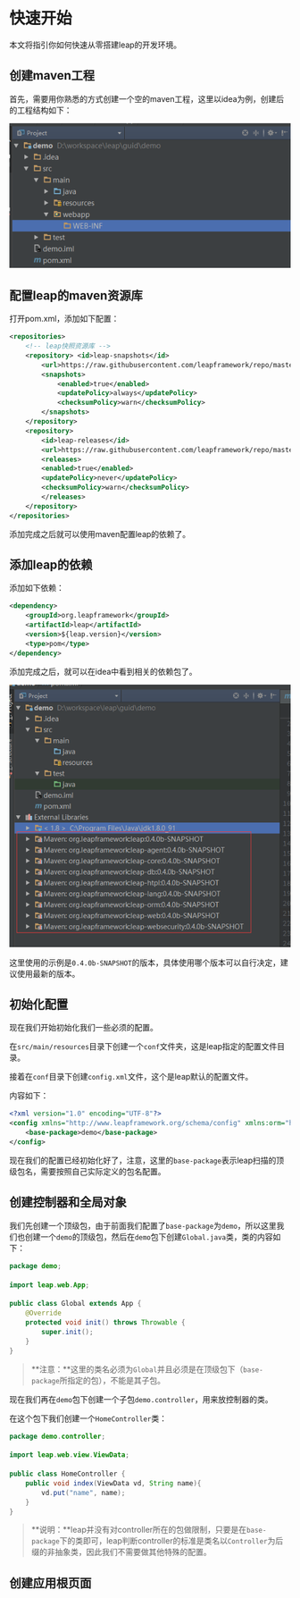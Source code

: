 # 快速开始

本文将指引你如何快速从零搭建leap的开发环境。

## 创建maven工程

首先，需要用你熟悉的方式创建一个空的maven工程，这里以idea为例，创建后的工程结构如下：

![工程结构](/assets/demo-web1.png)

## 配置leap的maven资源库

打开pom.xml，添加如下配置：

```xml
<repositories>
    <!-- leap快照资源库 -->
    <repository> <id>leap-snapshots</id>
        <url>https://raw.githubusercontent.com/leapframework/repo/master/snapshots</url>
        <snapshots>
            <enabled>true</enabled>
            <updatePolicy>always</updatePolicy>
            <checksumPolicy>warn</checksumPolicy>
        </snapshots>
    </repository>
    <repository>
        <id>leap-releases</id>
        <url>https://raw.githubusercontent.com/leapframework/repo/master/releases</url>
        <releases>
        <enabled>true</enabled>
        <updatePolicy>never</updatePolicy>
        <checksumPolicy>warn</checksumPolicy>
        </releases>
    </repository>
</repositories>
```

添加完成之后就可以使用maven配置leap的依赖了。

## 添加leap的依赖

添加如下依赖：

```xml
<dependency>
    <groupId>org.leapframework</groupId>
    <artifactId>leap</artifactId>
    <version>${leap.version}</version>
    <type>pom</type>
</dependency>
```

添加完成之后，就可以在idea中看到相关的依赖包了。

![依赖包](/assets/demo-web2.png)

这里使用的示例是`0.4.0b-SNAPSHOT`的版本，具体使用哪个版本可以自行决定，建议使用最新的版本。

## 初始化配置

现在我们开始初始化我们一些必须的配置。

在`src/main/resources`目录下创建一个`conf`文件夹，这是leap指定的配置文件目录。

接着在`conf`目录下创建`config.xml`文件，这个是leap默认的配置文件。

内容如下：

```xml
<?xml version="1.0" encoding="UTF-8"?>
<config xmlns="http://www.leapframework.org/schema/config" xmlns:orm="http://www.leapframework.org/schema/orm/config">
    <base-package>demo</base-package>
</config>
```

现在我们的配置已经初始化好了，注意，这里的`base-package`表示leap扫描的顶级包名，需要按照自己实际定义的包名配置。

## 创建控制器和全局对象

我们先创建一个顶级包，由于前面我们配置了`base-package`为`demo`，所以这里我们也创建一个`demo`的顶级包，然后在`demo`包下创建`Global.java`类，类的内容如下：

```java
package demo;

import leap.web.App;

public class Global extends App {
    @Override
    protected void init() throws Throwable {
        super.init();
    }
}
```

> **注意：**这里的类名必须为`Global`并且必须是在顶级包下（`base-package`所指定的包），不能是其子包。

现在我们再在`demo`包下创建一个子包`demo.controller`，用来放控制器的类。

在这个包下我们创建一个`HomeController`类：

```java
package demo.controller;

import leap.web.view.ViewData;

public class HomeController {
    public void index(ViewData vd, String name){
        vd.put("name", name);
    }
}
```

> **说明：**leap并没有对controller所在的包做限制，只要是在`base-package`下的类即可，leap判断controller的标准是类名以`Controller`为后缀的非抽象类，因此我们不需要做其他特殊的配置。

## 创建应用根页面

